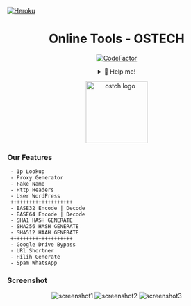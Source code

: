 [ ![Heroku](https://herokucdn.com/deploy/button.svg)](https://heroku.com/deploy?template=https://github.com/ostch/ostch/tree/master)
<div align="center">
 
# Online Tools - OSTECH
[![CodeFactor](https://www.codefactor.io/repository/github/ibnusyawall/ostch/badge/master)](https://www.codefactor.io/repository/github/ibnusyawall/ostch/overview/master)
<details>
 <summary>🥟 Help me!</summary>

 [Saweria](https://saweria.co/donate/ibnusyawall)
 
 [Paypal.me](https://paypal.me/syawal24)
 
</details>
</div>

<p align="center">
  <img alt="ostch logo" src="https://github.com/ibnusyawall/ostch/blob/master/screenshot/logo.png" height="142"/>
</p>

### Our Features
```
 - Ip Lookup
 - Proxy Generator
 - Fake Name
 - Http Headers
 - User WordPress
 ++++++++++++++++++++
 - BASE32 Encode | Decode
 - BASE64 Encode | Decode
 - SHA1 HASH GENERATE
 - SHA256 HASH GENERATE
 - SHA512 HAAH GENERATE
 ++++++++++++++++++++
 - Google Drive Bypass
 - URl Shortner
 - Hilih Generate
 - Spam WhatsApp  
```

### Screenshot
<p align="center">
  <img alt="screenshot1" src="https://github.com/ibnusyawall/ostch/blob/master/screenshot/ss1.jpg"/>
  <img alt="screenshot2" src="https://github.com/ibnusyawall/ostch/blob/master/screenshot/ss2.jpg"/>
  <img alt="screenshot3" src="https://github.com/ibnusyawall/ostch/blob/master/screenshot/ss3.jpg"/>
</p>
